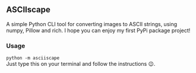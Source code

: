 ## ASCIIscape

A simple Python CLI tool for converting images to ASCII strings, using numpy, Pillow and rich.
I hope you can enjoy my first PyPi package project!

### Usage

`python -m asciiscape`<br>
Just type this on your terminal and follow the instructions 😉.